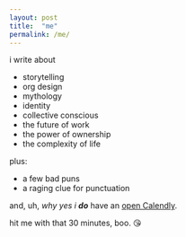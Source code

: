 ```yaml
---
layout: post
title:  "me"
permalink: /me/
---
```


i write about 
- storytelling
- org design
- mythology
- identity
- collective conscious
- the future of work
- the power of ownership
- the complexity of life

plus:
- a few bad puns
- a raging clue for punctuation

and, uh, *why yes i **do*** have an [open Calendly](https://calendly.com/cbxm/30m). 

hit me with that 30 minutes, boo. 😘
